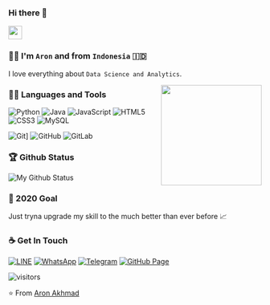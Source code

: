 ### Hi there 👋

<p align="left">
  <img src="https://user-images.githubusercontent.com/5679180/79618120-0daffb80-80be-11ea-819e-d2b0fa904d07.gif" width="27px">
</p>

### 👦🏻 I'm `Aron` and from `Indonesia` 🇮🇩
I love everything about `Data Science and Analytics`.

<img align='right' src='https://i.pinimg.com/originals/f8/39/9a/f8399acd37f858c850bbebc2fd5d349e.gif' width='200"'>

### 👨‍💻 Languages and Tools
![Python](https://img.shields.io/badge/-Python-black?style=flat&logo=python)
![Java](https://img.shields.io/badge/Java-orange?style=flat&logo=java&logoColor=white)
![JavaScript](https://img.shields.io/badge/-JavaScript-black?style=flat&logo=javascript)
![HTML5](https://img.shields.io/badge/-HTML5-E34F26?style=flat&logo=html5&logoColor=white)
![CSS3](https://img.shields.io/badge/-CSS3-1572B6?style=flat&logo=css3)
![MySQL](https://img.shields.io/badge/-MySQL-black?style=flat&logo=mysql&link=https://github.com/hritik5102)

![Git](https://img.shields.io/badge/-Git-black?style=flat&logo=git&link=https://github.com/hritik5102)]
![GitHub](https://img.shields.io/badge/-GitHub-181717?style=flat&logo=github&link=https://github.com/hritik5102)
![GitLab](https://img.shields.io/badge/-GitLab-FCA121?style=flat&logo=gitlab&link=https://github.com/hritik5102)


### 🏆 Github Status
![My Github Status](https://github-readme-stats.vercel.app/api?username=aronakhmad&show_icons=true&hide_border=true)


### 🔭 2020 Goal
Just tryna upgrade my skill to the much better than ever before 📈


### ☕ Get In Touch
[![LINE](https://img.shields.io/badge/LINE--181717?style=social&logo=line)](https://line.me/ti/p/dq7Q3Civme)
[![WhatsApp](https://img.shields.io/badge/WhatsApp--181717?style=social&logo=whatsapp)](https://bit.ly/36wFuiY)
[![Telegram](https://img.shields.io/badge/Telegram--181717?style=social&logo=telegram)](https://telegram.me/aronakhmad)
[![GitHub Page](https://img.shields.io/badge/GitHub%20Page--181717?style=social&logo=github)](https://aronakhmad.github.io)

![visitors](https://visitor-badge.glitch.me/badge?page_id=aronakhmad.aronakhmad)

⭐️ From [Aron Akhmad](https://github.com/aronakhmad)
